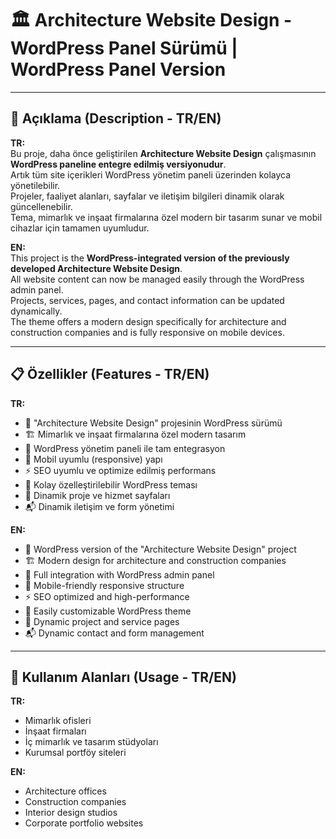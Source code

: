 # 🏛️ Architecture Website Design - WordPress Panel Sürümü | WordPress Panel Version

---

## 📖 Açıklama (Description - TR/EN)

**TR:**  
Bu proje, daha önce geliştirilen **Architecture Website Design** çalışmasının **WordPress paneline entegre edilmiş versiyonudur**.  
Artık tüm site içerikleri WordPress yönetim paneli üzerinden kolayca yönetilebilir.  
Projeler, faaliyet alanları, sayfalar ve iletişim bilgileri dinamik olarak güncellenebilir.  
Tema, mimarlık ve inşaat firmalarına özel modern bir tasarım sunar ve mobil cihazlar için tamamen uyumludur.  

**EN:**  
This project is the **WordPress-integrated version of the previously developed Architecture Website Design**.  
All website content can now be managed easily through the WordPress admin panel.  
Projects, services, pages, and contact information can be updated dynamically.  
The theme offers a modern design specifically for architecture and construction companies and is fully responsive on mobile devices.  

---

## 📋 Özellikler (Features - TR/EN)

**TR:**
- 🔗 "Architecture Website Design" projesinin WordPress sürümü  
- 🏗️ Mimarlık ve inşaat firmalarına özel modern tasarım  
- 📑 WordPress yönetim paneli ile tam entegrasyon  
- 📱 Mobil uyumlu (responsive) yapı  
- ⚡ SEO uyumlu ve optimize edilmiş performans  
- 🎨 Kolay özelleştirilebilir WordPress teması  
- 📝 Dinamik proje ve hizmet sayfaları  
- 📬 Dinamik iletişim ve form yönetimi  

**EN:**
- 🔗 WordPress version of the "Architecture Website Design" project  
- 🏗️ Modern design for architecture and construction companies  
- 📑 Full integration with WordPress admin panel  
- 📱 Mobile-friendly responsive structure  
- ⚡ SEO optimized and high-performance  
- 🎨 Easily customizable WordPress theme  
- 📝 Dynamic project and service pages  
- 📬 Dynamic contact and form management  

---

## 📌 Kullanım Alanları (Usage - TR/EN)

**TR:**
- Mimarlık ofisleri
- İnşaat firmaları
- İç mimarlık ve tasarım stüdyoları
- Kurumsal portföy siteleri

**EN:**
- Architecture offices
- Construction companies
- Interior design studios
- Corporate portfolio websites

